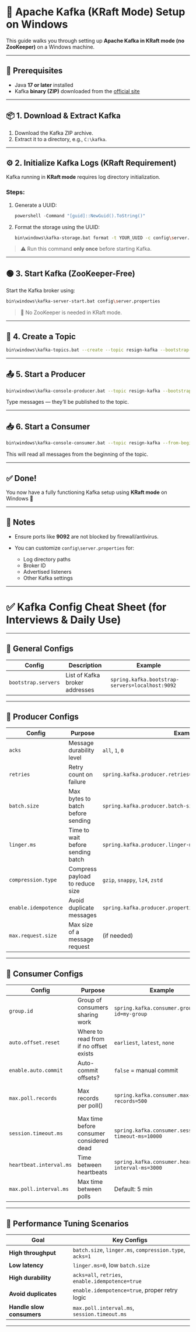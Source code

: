 # 🚀 Apache Kafka (KRaft Mode) Setup on Windows

This guide walks you through setting up **Apache Kafka in KRaft mode (no ZooKeeper)** on a Windows machine.

---

## 🧰 Prerequisites

* Java **17 or later** installed
* Kafka **binary (ZIP)** downloaded from the [official site](https://kafka.apache.org/downloads)

---

## 📦 1. Download & Extract Kafka

1. Download the Kafka ZIP archive.
2. Extract it to a directory, e.g., `C:\kafka`.

---

## ⚙️ 2. Initialize Kafka Logs (KRaft Requirement)

Kafka running in **KRaft mode** requires log directory initialization.

### Steps:

1. Generate a UUID:

   ```powershell
   powershell -Command "[guid]::NewGuid().ToString()"
   ```

2. Format the storage using the UUID:

   ```bash
   bin\windows\kafka-storage.bat format -t YOUR_UUID -c config\server.properties --standalone
   ```

> ⚠️ Run this command **only once** before starting Kafka.

---

## 🟢 3. Start Kafka (ZooKeeper-Free)

Start the Kafka broker using:

```bash
bin\windows\kafka-server-start.bat config\server.properties
```

> 🧠 No ZooKeeper is needed in KRaft mode.

---

## 🧵 4. Create a Topic

```bash
bin\windows\kafka-topics.bat --create --topic resign-kafka --bootstrap-server localhost:9092
```

---

## 📤 5. Start a Producer

```bash
bin\windows\kafka-console-producer.bat --topic resign-kafka --bootstrap-server localhost:9092
```

Type messages — they’ll be published to the topic.

---

## 📥 6. Start a Consumer

```bash
bin\windows\kafka-console-consumer.bat --topic resign-kafka --from-beginning --bootstrap-server localhost:9092
```

This will read all messages from the beginning of the topic.

---

## ✅ Done!

You now have a fully functioning Kafka setup using **KRaft mode** on Windows 🎉

---

## 📌 Notes

* Ensure ports like **9092** are not blocked by firewall/antivirus.
* You can customize `config\server.properties` for:

  * Log directory paths
  * Broker ID
  * Advertised listeners
  * Other Kafka settings

---

# ✅ Kafka Config Cheat Sheet (for Interviews & Daily Use)

---

## 🔹 General Configs

| Config | Description | Example |
|--------|-------------|---------|
| `bootstrap.servers` | List of Kafka broker addresses | `spring.kafka.bootstrap-servers=localhost:9092` |

---

## 🔹 Producer Configs

| Config | Purpose | Example | Notes |
|--------|---------|---------|-------|
| `acks` | Message durability level | `all`, `1`, `0` | `all` = safest |
| `retries` | Retry count on failure | `spring.kafka.producer.retries=3` | Avoids transient failures |
| `batch.size` | Max bytes to batch before sending | `spring.kafka.producer.batch-size=16384` | Batching = better throughput |
| `linger.ms` | Time to wait before sending batch | `spring.kafka.producer.linger-ms=5` | Small delay for better batching |
| `compression.type` | Compress payload to reduce size | `gzip`, `snappy`, `lz4`, `zstd` | Works after serialization |
| `enable.idempotence` | Avoid duplicate messages | `spring.kafka.producer.properties.enable.idempotence=true` | Enables exactly-once |
| `max.request.size` | Max size of a message request | (if needed) | Increase for large messages |

---

## 🔹 Consumer Configs

| Config | Purpose | Example | Notes |
|--------|---------|---------|-------|
| `group.id` | Group of consumers sharing work | `spring.kafka.consumer.group-id=my-group` | Enables load balancing |
| `auto.offset.reset` | Where to read from if no offset exists | `earliest`, `latest`, `none` | `earliest` = from beginning |
| `enable.auto.commit` | Auto-commit offsets? | `false` = manual commit | Manual commit is safer |
| `max.poll.records` | Max records per poll() | `spring.kafka.consumer.max-poll-records=500` | Helps control processing batch size |
| `session.timeout.ms` | Max time before consumer considered dead | `spring.kafka.consumer.session-timeout-ms=10000` | Must be > heartbeat |
| `heartbeat.interval.ms` | Time between heartbeats | `spring.kafka.consumer.heartbeat-interval-ms=3000` | Ping to Kafka |
| `max.poll.interval.ms` | Max time between polls | Default: 5 min | Exceeding causes rebalance |

---

## 🔹 Performance Tuning Scenarios

| Goal | Key Configs |
|------|-------------|
| **High throughput** | `batch.size`, `linger.ms`, `compression.type`, `acks=1` |
| **Low latency** | `linger.ms=0`, low `batch.size` |
| **High durability** | `acks=all`, `retries`, `enable.idempotence=true` |
| **Avoid duplicates** | `enable.idempotence=true`, proper retry logic |
| **Handle slow consumers** | `max.poll.interval.ms`, `session.timeout.ms` |

---
